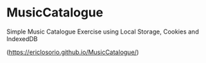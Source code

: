 # MusicCatalogue
Simple Music Catalogue Exercise using Local Storage, Cookies and IndexedDB

(https://ericlosorio.github.io/MusicCatalogue/)

